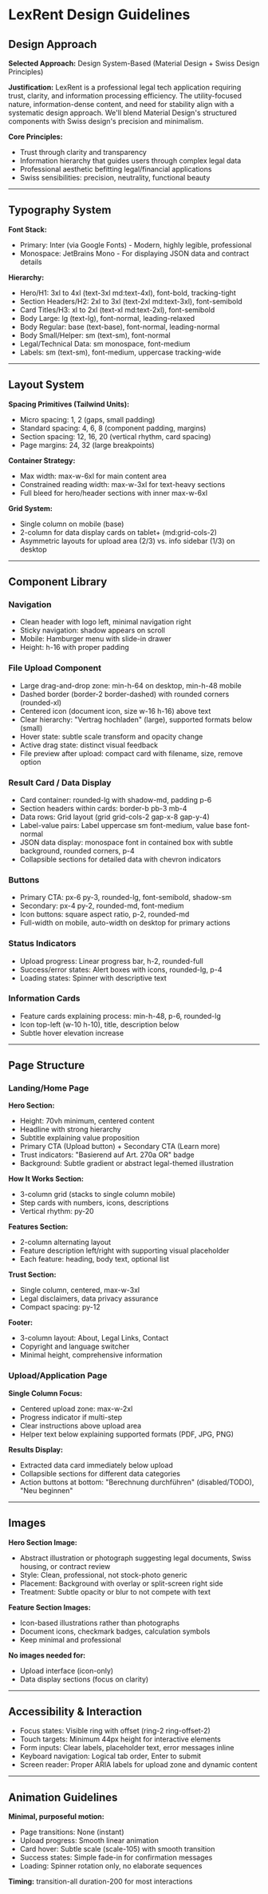 # LexRent Design Guidelines

## Design Approach

**Selected Approach:** Design System-Based (Material Design + Swiss Design Principles)

**Justification:** LexRent is a professional legal tech application requiring trust, clarity, and information processing efficiency. The utility-focused nature, information-dense content, and need for stability align with a systematic design approach. We'll blend Material Design's structured components with Swiss design's precision and minimalism.

**Core Principles:**
- Trust through clarity and transparency
- Information hierarchy that guides users through complex legal data
- Professional aesthetic befitting legal/financial applications
- Swiss sensibilities: precision, neutrality, functional beauty

---

## Typography System

**Font Stack:**
- Primary: Inter (via Google Fonts) - Modern, highly legible, professional
- Monospace: JetBrains Mono - For displaying JSON data and contract details

**Hierarchy:**
- Hero/H1: 3xl to 4xl (text-3xl md:text-4xl), font-bold, tracking-tight
- Section Headers/H2: 2xl to 3xl (text-2xl md:text-3xl), font-semibold
- Card Titles/H3: xl to 2xl (text-xl md:text-2xl), font-semibold
- Body Large: lg (text-lg), font-normal, leading-relaxed
- Body Regular: base (text-base), font-normal, leading-normal
- Body Small/Helper: sm (text-sm), font-normal
- Legal/Technical Data: sm monospace, font-medium
- Labels: sm (text-sm), font-medium, uppercase tracking-wide

---

## Layout System

**Spacing Primitives (Tailwind Units):**
- Micro spacing: 1, 2 (gaps, small padding)
- Standard spacing: 4, 6, 8 (component padding, margins)
- Section spacing: 12, 16, 20 (vertical rhythm, card spacing)
- Page margins: 24, 32 (large breakpoints)

**Container Strategy:**
- Max width: max-w-6xl for main content area
- Constrained reading width: max-w-3xl for text-heavy sections
- Full bleed for hero/header sections with inner max-w-6xl

**Grid System:**
- Single column on mobile (base)
- 2-column for data display cards on tablet+ (md:grid-cols-2)
- Asymmetric layouts for upload area (2/3) vs. info sidebar (1/3) on desktop

---

## Component Library

### Navigation
- Clean header with logo left, minimal navigation right
- Sticky navigation: shadow appears on scroll
- Mobile: Hamburger menu with slide-in drawer
- Height: h-16 with proper padding

### File Upload Component
- Large drag-and-drop zone: min-h-64 on desktop, min-h-48 mobile
- Dashed border (border-2 border-dashed) with rounded corners (rounded-xl)
- Centered icon (document icon, size w-16 h-16) above text
- Clear hierarchy: "Vertrag hochladen" (large), supported formats below (small)
- Hover state: subtle scale transform and opacity change
- Active drag state: distinct visual feedback
- File preview after upload: compact card with filename, size, remove option

### Result Card / Data Display
- Card container: rounded-lg with shadow-md, padding p-6
- Section headers within cards: border-b pb-3 mb-4
- Data rows: Grid layout (grid grid-cols-2 gap-x-8 gap-y-4)
- Label-value pairs: Label uppercase sm font-medium, value base font-normal
- JSON data display: monospace font in contained box with subtle background, rounded corners, p-4
- Collapsible sections for detailed data with chevron indicators

### Buttons
- Primary CTA: px-6 py-3, rounded-lg, font-semibold, shadow-sm
- Secondary: px-4 py-2, rounded-md, font-medium
- Icon buttons: square aspect ratio, p-2, rounded-md
- Full-width on mobile, auto-width on desktop for primary actions

### Status Indicators
- Upload progress: Linear progress bar, h-2, rounded-full
- Success/error states: Alert boxes with icons, rounded-lg, p-4
- Loading states: Spinner with descriptive text

### Information Cards
- Feature cards explaining process: min-h-48, p-6, rounded-lg
- Icon top-left (w-10 h-10), title, description below
- Subtle hover elevation increase

---

## Page Structure

### Landing/Home Page
**Hero Section:**
- Height: 70vh minimum, centered content
- Headline with strong hierarchy
- Subtitle explaining value proposition
- Primary CTA (Upload button) + Secondary CTA (Learn more)
- Trust indicators: "Basierend auf Art. 270a OR" badge
- Background: Subtle gradient or abstract legal-themed illustration

**How It Works Section:**
- 3-column grid (stacks to single column mobile)
- Step cards with numbers, icons, descriptions
- Vertical rhythm: py-20

**Features Section:**
- 2-column alternating layout
- Feature description left/right with supporting visual placeholder
- Each feature: heading, body text, optional list

**Trust Section:**
- Single column, centered, max-w-3xl
- Legal disclaimers, data privacy assurance
- Compact spacing: py-12

**Footer:**
- 3-column layout: About, Legal Links, Contact
- Copyright and language switcher
- Minimal height, comprehensive information

### Upload/Application Page
**Single Column Focus:**
- Centered upload zone: max-w-2xl
- Progress indicator if multi-step
- Clear instructions above upload area
- Helper text below explaining supported formats (PDF, JPG, PNG)

**Results Display:**
- Extracted data card immediately below upload
- Collapsible sections for different data categories
- Action buttons at bottom: "Berechnung durchführen" (disabled/TODO), "Neu beginnen"

---

## Images

**Hero Section Image:**
- Abstract illustration or photograph suggesting legal documents, Swiss housing, or contract review
- Style: Clean, professional, not stock-photo generic
- Placement: Background with overlay or split-screen right side
- Treatment: Subtle opacity or blur to not compete with text

**Feature Section Images:**
- Icon-based illustrations rather than photographs
- Document icons, checkmark badges, calculation symbols
- Keep minimal and professional

**No images needed for:**
- Upload interface (icon-only)
- Data display sections (focus on clarity)

---

## Accessibility & Interaction

- Focus states: Visible ring with offset (ring-2 ring-offset-2)
- Touch targets: Minimum 44px height for interactive elements
- Form inputs: Clear labels, placeholder text, error messages inline
- Keyboard navigation: Logical tab order, Enter to submit
- Screen reader: Proper ARIA labels for upload zone and dynamic content

---

## Animation Guidelines

**Minimal, purposeful motion:**
- Page transitions: None (instant)
- Upload progress: Smooth linear animation
- Card hover: Subtle scale (scale-105) with smooth transition
- Success states: Simple fade-in for confirmation messages
- Loading: Spinner rotation only, no elaborate sequences

**Timing:** transition-all duration-200 for most interactions